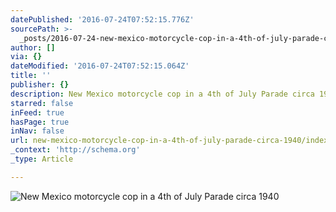 ```yaml
---
datePublished: '2016-07-24T07:52:15.776Z'
sourcePath: >-
  _posts/2016-07-24-new-mexico-motorcycle-cop-in-a-4th-of-july-parade-circa-1940.md
author: []
via: {}
dateModified: '2016-07-24T07:52:15.064Z'
title: ''
publisher: {}
description: New Mexico motorcycle cop in a 4th of July Parade circa 1940
starred: false
inFeed: true
hasPage: true
inNav: false
url: new-mexico-motorcycle-cop-in-a-4th-of-july-parade-circa-1940/index.html
_context: 'http://schema.org'
_type: Article

---
```

![New Mexico motorcycle cop in a 4th of July Parade circa 1940](https://the-grid-user-content.s3-us-west-2.amazonaws.com/814fe77c-b315-4ab7-8cfa-0b4d0137accf.jpg)